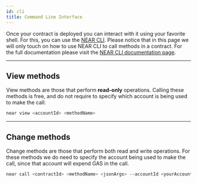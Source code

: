 ```yaml
---
id: cli
title: Command Line Interface
---
```


Once your contract is deployed you can interact with it using your favorite shell. For this, you can use the [NEAR CLI](../../4.tools/cli.md).
Please notice that in this page we will only touch on how to use NEAR CLI to call methods in a contract. For the full documentation please visit the
[NEAR CLI documentation page](../../4.tools/cli.md).

---

## View methods
View methods are those that perform **read-only** operations. Calling these methods is free, and do not require to specify which account is being used to make the call:

```bash
near view <accountId> <methodName>
```

<hr class="subsection" />

## Change methods
Change methods are those that perform both read and write operations. For these methods we do need to specify the account being used to make the call,
since that account will expend GAS in the call.

```bash
near call <contractId> <methodName> <jsonArgs> --accountId <yourAccount> [--attachDeposit <amount>] [--gas <GAS>]
```